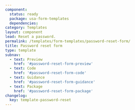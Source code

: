 ```yaml
---
component:
  status: ready
  package: usa-form-templates
  dependencies:
category: Templates
layout: component
lead: Reset a password.
permalink: /templates/form-templates/password-reset-form/
title: Password reset form
type: template
subnav:
  - text: Preview
    href: '#password-reset-form-preview'
  - text: Code
    href: '#password-reset-form-code'
  - text: Guidance
    href: '#password-reset-form-guidance'
  - text: Package
    href: '#password-reset-form-package'
changelog:
  key: template-password-reset
---
```

